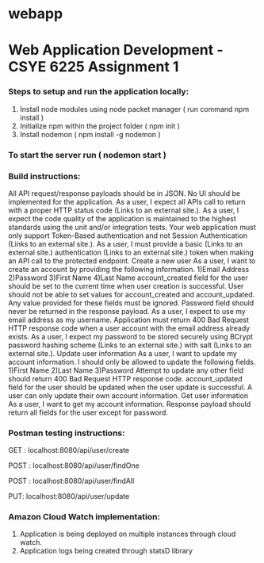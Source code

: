 # webapp
# Web Application Development - CSYE 6225 Assignment 1

### Steps to setup and run the application locally:

1) Install node modules using node packet manager ( run command npm install )
2) Initialize npm within the project folder ( npm init )
3) Install nodemon ( npm install -g nodemon )

### To start the server run ( nodemon start )

### Build instructions:

All API request/response payloads should be in JSON.
No UI should be implemented for the application.
As a user, I expect all APIs call to return with a proper HTTP status code (Links to an external site.).
As a user, I expect the code quality of the application is maintained to the highest standards using the unit and/or integration tests.
Your web application must only support Token-Based authentication and not Session Authentication (Links to an external site.).
As a user, I must provide a basic (Links to an external site.) authentication (Links to an external site.) token when making an API call to the protected endpoint.
Create a new user
As a user, I want to create an account by providing the following information.
1)Email Address
2)Password
3)First Name
4)Last Name
account_created field for the user should be set to the current time when user creation is successful.
User should not be able to set values for account_created and account_updated. Any value provided for these fields must be ignored.
Password field should never be returned in the response payload.
As a user, I expect to use my email address as my username.
Application must return 400 Bad Request HTTP response code when a user account with the email address already exists.
As a user, I expect my password to be stored securely using BCrypt password hashing scheme (Links to an external site.) with salt (Links to an external site.).
Update user information
As a user, I want to update my account information. I should only be allowed to update the following fields.
1)First Name
2)Last Name
3)Password
Attempt to update any other field should return 400 Bad Request HTTP response code.
account_updated field for the user should be updated when the user update is successful.
A user can only update their own account information.
Get user information
As a user, I want to get my account information. Response payload should return all fields for the user except for password.

### Postman testing instructions:

GET : localhost:8080/api/user/create

POST : localhost:8080/api/user/findOne

POST : localhost:8080/api/user/findAll

PUT: localhost:8080/api/user/update

### Amazon Cloud Watch implementation:

1) Application is being deployed on multiple instances through cloud watch.
2) Application logs being created through statsD library
